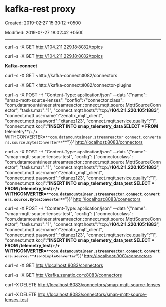 # kafka-rest proxy

Created: 2019-02-27 15:30:12 +0500

Modified: 2019-02-27 18:02:42 +0500

---

curl -s -X GET <http://104.211.229.18:8082/topics>

curl -s -X GET <http://104.211.229.18:8082/topics>



**Kafka-connect**

curl -s -X GET <http://kafka-connect:8082/connectors

curl -s -X GET <http://kafka-connect:8082/connector-plugins



curl -s -X POST -H "Content-Type: application/json" --data '{"name": "smap-mqtt-source-lenses", "config": {"connector.class": "com.datamountaineer.streamreactor.connect.mqtt.source.MqttSourceConnector", "tasks.max":"1", "connect.mqtt.hosts":"tcp://**104.211.220.105:1883**", "connect.mqtt.username":"zenatix_mqtt_client", "connect.mqtt.password":"xitanez123", "connect.mqtt.service.quality":"1", "connect.mqtt.kcql":"**INSERT INTO smap_telemetry_data SELECT * FROM** telemetry**/+/+ WITHCONVERTER=`**com.datamountaineer.streamreactor.connect.converters.source.BytesConverter**`**"}}' <http://localhost:8083/connectors>



curl -s -X POST -H "Content-Type: application/json" --data '{"name": "smap-mqtt-source-lenses-test", "config": {"connector.class": "com.datamountaineer.streamreactor.connect.mqtt.source.MqttSourceConnector", "tasks.max":"1", "connect.mqtt.hosts":"tcp://**104.211.220.105:1883**", "connect.mqtt.username":"zenatix_mqtt_client", "connect.mqtt.password":"xitanez123", "connect.mqtt.service.quality":"1", "connect.mqtt.kcql":"**INSERT INTO smap_telemetry_data_test SELECT * FROM /**telemetry_test**/+/+ WITHCONVERTER=`**com.datamountaineer.streamreactor.connect.converters.source.BytesConverter**`**"}}' <http://localhost:8083/connectors>



curl -s -X POST -H "Content-Type: application/json" --data '{"name": "smap-mqtt-source-lenses-test", "config": {"connector.class": "com.datamountaineer.streamreactor.connect.mqtt.source.MqttSourceConnector", "tasks.max":"1", "connect.mqtt.hosts":"tcp://**104.211.220.105:1883**", "connect.mqtt.username":"zenatix_mqtt_client", "connect.mqtt.password":"xitanez123", "connect.mqtt.service.quality":"1", "connect.mqtt.kcql":"**INSERT INTO smap_telemetry_data_test SELECT * FROM /**telemetry_test**/+/+ WITHCONVERTER=`**com.datamountaineer.streamreactor.connect.converters.source.**JsonSimpleConverter`**"}}' <http://localhost:8083/connectors>



curl -s -X GET <http://localhost:8083/connectors>



curl -s -X GET <http://kafka.zenatix.com:8083/connectors>



curl -X DELETE <http://localhost:8083/connectors/smap-mqtt-source-lenses>



curl -X DELETE <http://localhost:8083/connectors/smap-mqtt-source-lenses-test>
